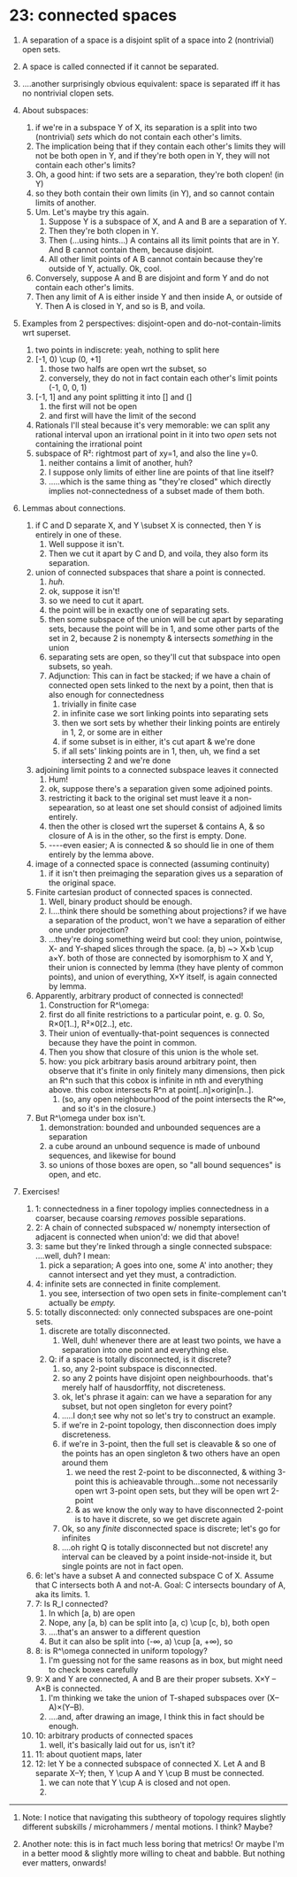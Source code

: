 # 23: connected spaces

1. A separation of a space is a disjoint split of a space into 2 (nontrivial) open sets.
1. A space is called connected if it cannot be separated.
1. ....another surprisingly obvious equivalent: space is separated iff it has no nontrivial clopen sets.

1. About subspaces:
    1. if we're in a subspace Y of X, its separation is a split into two (nontrivial) _sets_ which do not contain each other's limits.
    1. The implication being that if they contain each other's limits they will not be both open in Y, and if they're both open in Y, they will not contain each other's limits?
    1. Oh, a good hint: if two sets are a separation, they're both clopen! (in Y)
    1. so they both contain their own limits (in Y), and so cannot contain limits of another.
    1. Um. Let's maybe try this again.
        1. Suppose Y is a subspace of X, and A and B are a separation of Y.
        1. Then they're both clopen in Y.
        1. Then (...using hints...) A contains all its limit points that are in Y. And B cannot contain them, because disjoint.
        1. All other limit points of A B cannot contain because they're outside of Y, actually. Ok, cool.
    1. Conversely, suppose A and B are disjoint and form Y and do not contain each other's limits.
    1. Then any limit of A is either inside Y and then inside A, or outside of Y. Then A is closed in Y, and so is B, and voila.
1. Examples from 2 perspectives: disjoint-open and do-not-contain-limits wrt superset.
    1. two points in indiscrete: yeah, nothing to split here
    1. [-1, 0) \cup (0, +1]
        1. those two halfs are open wrt the subset, so
        1. conversely, they do not in fact contain each other's limit points (-1, 0, 0, 1)
    1. [-1, 1] and any point splitting it into [] and (]
        1. the first will not be open
        1. and first will have the limit of the second
    1. Rationals I'll steal because it's very memorable: we can split any rational interval upon an irrational point in it into two _open_ sets not containing the irrational point
    1. subspace of R²: rightmost part of xy=1, and also the line y=0.
        1. neither contains a limit of another, huh?
        1. I suppose only limits of either line are points of that line itself?
        1. .....which is the same thing as "they're closed" which directly implies not-connectedness of a subset made of them both.
1. Lemmas about connections.
    1. if C and D separate X, and Y \subset X is connected, then Y is entirely in one of these.
        1. Well suppose it isn't.
        1. Then we cut it apart by C and D, and voila, they also form its separation.
    1. union of connected subspaces that share a point is connected.
        1. _huh._
        1. ok, suppose it isn't!
        1. so we need to cut it apart.
        1. the point will be in exactly one of separating sets.
        1. then some subspace of the union will be cut apart by separating sets, because the point will be in 1, and some other parts of the set in 2, because 2 is nonempty & intersects _something_ in the union
        1. separating sets are open, so they'll cut that subspace into open subsets, so yeah.
        1. Adjunction: This can in fact be stacked; if we have a chain of connected open sets linked to the next by a point, then that is also enough for connectedness
            1. trivially in finite case
            1. in infinite case we sort linking points into separating sets
            1. then we sort sets by whether their linking points are entirely in 1, 2, or some are in either
            1. if some subset is in either, it's cut apart & we're done
            1. if all sets' linking points are in 1, then, uh, we find a set intersecting 2 and we're done
    1. adjoining limit points to a connected subspace leaves it connected
        1. Hum!
        1. ok, suppose there's a separation given some adjoined points.
        1. restricting it back to the original set must leave it a non-sepearation, so at least one set should consist of adjoined limits entirely.
        1. then the other is closed wrt the superset & contains A, & so closure of A is in the other, so the first is empty. Done.
        1. ----even easier; A is connected & so should lie in one of them entirely by the lemma above.
    1. image of a connected space is connected (assuming continuity)
        1. if it isn't then preimaging the separation gives us a separation of the original space.
    1. Finite cartesian product of connected spaces is connected.
        1. Well, binary product should be enough.
        1. I....think there should be something about projections? if we have a separation of the product, won't we have a separation of either one under projection?
        1. ...they're doing something weird but cool: they union, pointwise, X- and Y-shaped slices through the space. (a, b) ~> X×b \cup a×Y. both of those are connected by isomorphism to X and Y, their union is connected by lemma (they have plenty of common points), and union of everything, X×Y itself, is again connected by lemma.
    1. Apparently, arbitrary product of connected is connected!
        1. Construction for R^\omega:
        1. first do all finite restrictions to a particular point, e. g. 0. So, R×0[1..], R²×0[2..], etc.
        1. Their union of eventually-that-point sequences is connected because they have the point in common.
        1. Then you show that closure of this union is the whole set.
        1. how: you pick arbitrary basis around arbitrary point, then observe that it's finite in only finitely many dimensions, then pick an R^n such that this cobox is infinite in nth and everything above. this cobox intersects R^n at point[..n]×origin[n..].
            1. (so, any open neighbourhood of the point intersects the R^∞, and so it's in the closure.)
    1. But R^\omega under box isn't.
        1. demonstration: bounded and unbounded sequences are a separation
        1. a cube around an unbound sequence is made of unbound sequences, and likewise for bound
        1. so unions of those boxes are open, so "all bound sequences" is open, and etc.

1. Exercises!
    1. 1: connectedness in a finer topology implies connectedness in a coarser, because coarsing _removes_ possible separations.
    1. 2: A chain of connected subspaced w/ nonempty intersection of adjacent is connected when union'd: we did that above!
    1. 3: same but they're linked through a single connected subspace: ....well, duh? I mean: 
        1. pick a separation; A goes into one, some A' into another; they cannot intersect and yet they must, a contradiction.
    1. 4: infinite sets are connected in finite complement.
        1. you see, intersection of two open sets in finite-complement can't actually be _empty._
    1. 5: totally disconnected: only connected subspaces are one-point sets.
        1. discrete are totally disconnected.
            1. Well, duh! whenever there are at least two points, we have a separation into one point and everything else.
        1. Q: if a space is totally disconnected, is it discrete?
            1. so, any 2-point subspace is disconnected.
            1. so any 2 points have disjoint open neighbourhoods. that's merely half of hausdorffity, not discreteness.
            1. ok, let's phrase it again: can we have a separation for any subset, but not open singleton for every point?
            1. .....I don;t see why not so let's try to construct an example.
            1. if we're in 2-point topology, then disconnection does imply discreteness.
            1. if we're in 3-point, then the full set is cleavable & so one of the points has an open singleton & two others have an open around them
                1. we need the rest 2-point to be disconnected, & withing 3-point this is achieavable through...some not necessarily open wrt 3-point open sets, but they will be open wrt 2-point
                1. & as we know the only way to have disconnected 2-point is to have it discrete, so we get discrete again
            1. Ok, so any _finite_ disconnected space is discrete; let's go for infinites
            1. ....oh right Q is totally disconnected but not discrete! any interval can be cleaved by a point inside-not-inside it, but single points are not in fact open.
    1. 6: let's have a subset A and connected subspace C of X. Assume that C intersects both A and not-A. Goal: C intersects boundary of A, aka its limits.
        1. 
    1. 7: Is R_l connected?
        1. In which [a, b) are open
        1. Nope, any [a, b) can be split into [a, c) \cup [c, b), both open
        1. ....that's an answer to a different question
        1. But it can also be split into (-∞, a) \cup [a, +∞), so
    1. 8: is R^\omega connected in uniform topology?
        1. I'm guessing not for the same reasons as in box, but might need to check boxes carefully
    1. 9: X and Y are connected, A and B are their proper subsets. X×Y – A×B is connected.
        1. I'm thinking we take the union of T-shaped subspaces over (X–A)×(Y–B).
        1. ....and, after drawing an image, I think this in fact should be enough.
    1. 10: arbitrary products of connected spaces
        1. well, it's basically laid out for us, isn't it?
    1. 11: about quotient maps, later
    1. 12: let Y be a connected subspace of connected X. Let A and B separate X–Y; then, Y \cup A and Y \cup B must be connected.
        1. we can note that Y \cup A is closed and not open.
        1. 


---

1. Note: I notice that navigating this subtheory of topology requires slightly different subskills / microhammers / mental motions. I think? Maybe?

1. Another note: this is in fact much less boring that metrics! Or maybe I'm in a better mood & slightly more willing to cheat and babble. But nothing ever matters, onwards!